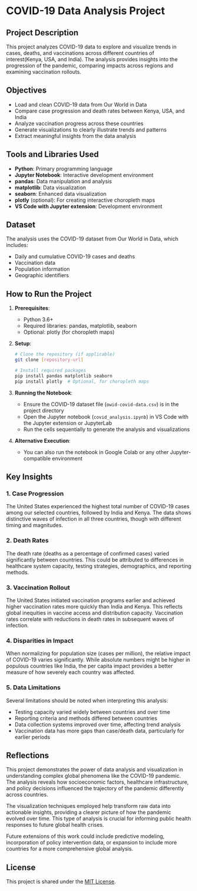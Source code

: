 # COVID-19 Data Analysis Project

## Project Description
This project analyzes COVID-19 data to explore and visualize trends in cases, deaths, and vaccinations across different countries of interest(Kenya, USA, and India). The analysis provides insights into the progression of the pandemic, comparing impacts across regions and examining vaccination rollouts.

## Objectives
- Load and clean COVID-19 data from Our World in Data
- Compare case progression and death rates between Kenya, USA, and India
- Analyze vaccination progress across these countries
- Generate visualizations to clearly illustrate trends and patterns
- Extract meaningful insights from the data analysis

## Tools and Libraries Used
- **Python**: Primary programming language
- **Jupyter Notebook**: Interactive development environment
- **pandas**: Data manipulation and analysis
- **matplotlib**: Data visualization
- **seaborn**: Enhanced data visualization
- **plotly** (optional): For creating interactive choropleth maps
- **VS Code with Jupyter extension**: Development environment

## Dataset
The analysis uses the COVID-19 dataset from Our World in Data, which includes:
- Daily and cumulative COVID-19 cases and deaths
- Vaccination data
- Population information
- Geographic identifiers

## How to Run the Project
1. **Prerequisites**:
   - Python 3.6+
   - Required libraries: pandas, matplotlib, seaborn
   - Optional: plotly (for choropleth maps)

2. **Setup**:
   ```bash
   # Clone the repository (if applicable)
   git clone [repository-url]
   
   # Install required packages
   pip install pandas matplotlib seaborn
   pip install plotly  # Optional, for choropleth maps
   ```

3. **Running the Notebook**:
   - Ensure the COVID-19 dataset file (`owid-covid-data.csv`) is in the project directory
   - Open the Jupyter notebook (`covid_analysis.ipynb`) in VS Code with the Jupyter extension or JupyterLab
   - Run the cells sequentially to generate the analysis and visualizations

4. **Alternative Execution**:
   - You can also run the notebook in Google Colab or any other Jupyter-compatible environment

## Key Insights

### 1. Case Progression
The United States experienced the highest total number of COVID-19 cases among our selected countries, followed by India and Kenya. The data shows distinctive waves of infection in all three countries, though with different timing and magnitudes.

### 2. Death Rates
The death rate (deaths as a percentage of confirmed cases) varied significantly between countries. This could be attributed to differences in healthcare system capacity, testing strategies, demographics, and reporting methods.

### 3. Vaccination Rollout
The United States initiated vaccination programs earlier and achieved higher vaccination rates more quickly than India and Kenya. This reflects global inequities in vaccine access and distribution capacity. Vaccination rates correlate with reductions in death rates in subsequent waves of infection.

### 4. Disparities in Impact
When normalizing for population size (cases per million), the relative impact of COVID-19 varies significantly. While absolute numbers might be higher in populous countries like India, the per capita impact provides a better measure of how severely each country was affected.

### 5. Data Limitations
Several limitations should be noted when interpreting this analysis:
- Testing capacity varied widely between countries and over time
- Reporting criteria and methods differed between countries
- Data collection systems improved over time, affecting trend analysis
- Vaccination data has more gaps than case/death data, particularly for earlier periods

## Reflections
This project demonstrates the power of data analysis and visualization in understanding complex global phenomena like the COVID-19 pandemic. The analysis reveals how socioeconomic factors, healthcare infrastructure, and policy decisions influenced the trajectory of the pandemic differently across countries.

The visualization techniques employed help transform raw data into actionable insights, providing a clearer picture of how the pandemic evolved over time. This type of analysis is crucial for informing public health responses to future global health crises.

Future extensions of this work could include predictive modeling, incorporation of policy intervention data, or expansion to include more countries for a more comprehensive global analysis.

## License
This project is shared under the [MIT License](LICENSE).
